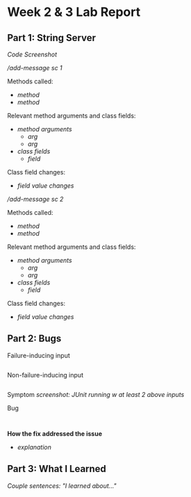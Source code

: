 # Week 2 & 3 Lab Report

## Part 1: String Server

_Code Screenshot_

_/add-message sc 1_

Methods called:
* _method_
* _method_

Relevant method arguments and class fields:
* _method arguments_
   * _arg_
   * _arg_
* _class fields_
   * _field_

Class field changes:
* _field value changes_

_/add-message sc 2_

Methods called:
* _method_
* _method_

Relevant method arguments and class fields:
* _method arguments_
   * _arg_
   * _arg_
* _class fields_
   * _field_

Class field changes:
* _field value changes_

## Part 2: Bugs

Failure-inducing input
``` JUnit Test and associated code
```

Non-failure-inducing input
```JUnit test and associated code
```

Symptom
_screenshot: JUnit running w at least 2 above inputs_

Bug
```Before-fix code
```
```After-fix code
```

**How the fix addressed the issue**
* _explanation_

## Part 3: What I Learned

_Couple sentences: "I learned about..."_